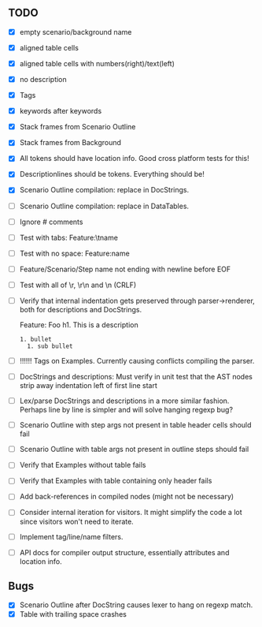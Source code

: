 ## TODO

- [x] empty scenario/background name
- [x] aligned table cells
- [x] aligned table cells with numbers(right)/text(left)
- [x] no description
- [x] Tags
- [x] keywords after keywords
- [x] Stack frames from Scenario Outline
- [x] Stack frames from Background
- [x] All tokens should have location info. Good cross platform tests for this!
- [x] Descriptionlines should be tokens. Everything should be!
- [x] Scenario Outline compilation: replace <tokens> in DocStrings.
- [ ] Scenario Outline compilation: replace <tokens> in DataTables.
- [ ] Ignore # comments
- [ ] Test with tabs: Feature:\tname
- [ ] Test with no space: Feature:name
- [ ] Feature/Scenario/Step name not ending with newline before EOF
- [ ] Test with all of \r, \r\n and \n (CRLF)
- [ ] Verify that internal indentation gets preserved through parser->renderer, both for descriptions and DocStrings.

    Feature: Foo
      h1. This is a description

      1. bullet
        1. sub bullet

- [ ] !!!!!! Tags on Examples. Currently causing conflicts compiling the parser.
- [ ] DocStrings and descriptions: Must verify in unit test that the AST nodes strip away indentation left of first line start
- [ ] Lex/parse DocStrings and descriptions in a more similar fashion. 
      Perhaps line by line is simpler and will solve hanging regexp bug?
- [ ] Scenario Outline with step args not present in table header cells should fail
- [ ] Scenario Outline with table args not present in outline steps should fail
- [ ] Verify that Examples without table fails
- [ ] Verify that Examples with table containing only header fails
- [ ] Add back-references in compiled nodes (might not be necessary)
- [ ] Consider internal iteration for visitors. It might simplify the code a lot since visitors won't need to iterate.
- [ ] Implement tag/line/name filters.
- [ ] API docs for compiler output structure, essentially attributes and location info.

## Bugs
- [x] Scenario Outline after DocString causes lexer to hang on regexp match.
- [x] Table with trailing space crashes
